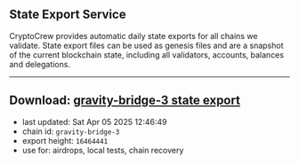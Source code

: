 ## State Export Service
CryptoCrew provides automatic daily state exports for all chains we validate. State export files can be used as genesis files and are a snapshot of the current blockchain state, including all validators, accounts, balances and delegations.

---
**Download: [gravity-bridge-3 state export](https://dl-eu2.ccvalidators.com/SERVICE/gravitybridge/gravity-bridge-3_export_16464441.json)**
---

- last updated: Sat Apr 05 2025 12:46:49
- chain id: `gravity-bridge-3`
- export height: `16464441`
- use for: airdrops, local tests, chain recovery
